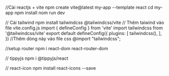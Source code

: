 //Cài reactjs + vite
    npm create vite@latest my-app --template react
    cd my-app
    npm install
    nom run dev

// Cài tailwind
    npm install tailwindcss @tailwindcss/vite
    // Thêm taiwind vào file vite.config.js
        import { defineConfig } from 'vite'
        import tailwindcss from '@tailwindcss/vite'
        export default defineConfig({
        plugins: [
            tailwindcss(),
        ],
        })
    //Thêm dòng này vào file css
        @import "tailwindcss";

//setup router
npm i react-dom react-router-dom

// tippyjs
npm i @tippyjs/react

// react-icon
npm install react-icons --save